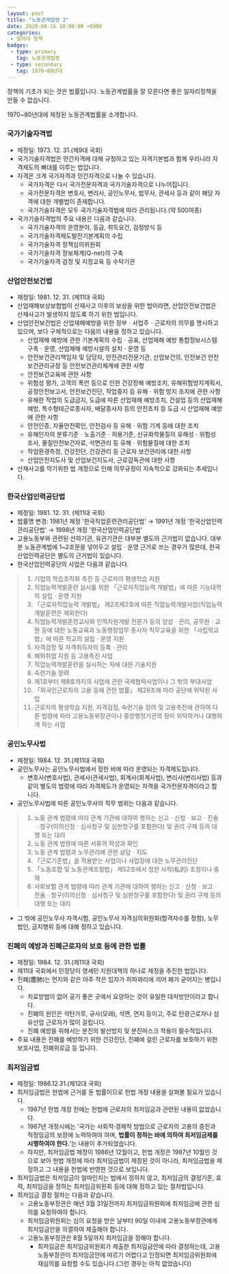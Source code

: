 ```yaml
---
layout: post
title: "노동관계법령 2"
date: 2020-08-16 10:00:00 +0900
categories: 
 - 일자리 정책
badges:
 - type: primary
   tag: 노동관계법령
 - type: secondary
   tag: 1970~80년대
---
```


정책의 기초가 되는 것은 법률입니다. 노동관계법률을 잘 모른다면 좋은 일자리정책을 만들 수 없습니다.

<!--more-->

1970~80년대에 제정된 노동관계법률을 소개합니다.

### **국가기술자격법**

- 제정일: 1973. 12. 31.(제9대 국회)
- 국가기술자격법은 민간자격에 대해 규정하고 있는 자격기본법과 함께 우리나라 자격제도의 뼈대를 이루는 법입니다.
- 자격은 크게 국가자격과 민간자격으로 나눌 수 있습니다.
  - 국가자격은 다시 국가전문자격과 국가기술자격으로 나누어집니다.
  - 국가전문자격은 변호사, 변리사, 공인노무사, 법무사, 관세사 등과 같이 해당 자격에 대한 개별법이 존재합니다.
  - 국가기술자격은 모두 국가기술자격법에 따라 관리됩니다.(약 500여종)
- 국가기술자격법의 주요 내용은 다음과 같습니다.
  - 국가기술자격의 운영분야, 등급, 취득요건, 검정방식 등
  - 국가기술자격제도발전기본계획의 수립
  - 국가기술자격 정책심의위원회
  - 국가기술자격 정보체계(Q-net)의 구축
  - 국가기술자격 검정 및 지정교육 등 수탁기관
  
### **산업안전보건법**

- 제정일: 1981. 12. 31. (제11대 국회)
- 산업재해보상보험법이 산재사고 이후의 보상을 위한 법이라면, 산업안전보건법은 산재사고가 발생하지 않도록 하기 위한 법입니다.
- 산업안전보건법은 산업재해예방을 위한 정부ㆍ사업주ㆍ근로자의 의무를 명시하고 있으며, 보다 구체적으로는 다음의 내용을 정하고 있습니다.
  - 산업재해 예방에 관한 기본계획의 수립ㆍ공표, 산업재해 예방 통합정보시스템 구축ㆍ운영, 산업재해 예방시설의 설치ㆍ운영 등
  - 안전보건관리책임자 및 담당자, 안전관리전문기관, 산업보건의, 안전보건 안전보건관리규정 등 안전보건관리체계에 관한 사항
  - 안전보건교육에 관한 사항
  - 위험성 평가, 고객의 폭언 등으로 인한 건강장해 예방조치, 유해위험방지계획서, 공정안전보고서, 안전보건진단, 작업중지 등 유해ㆍ위험 방지 조치에 관한 사항
  - 유해한 작업의 도급금지, 도급에 따른 산업재해 예방조치, 건설업 등의 산업재해 예방, 특수형태근로종사자, 배달종사자 등의 안전조치 등 도급 시 산업재해 예방에 관한 사항 
  - 안전인증, 자율안전확인, 안전검사 등 유해ㆍ위험 기계 등에 대한 조치
  - 유해인자의 분류기준ㆍ노출기준ㆍ허용기준, 신규화학물질의 유해성ㆍ위험성 조사, 물질안전보건자료, 석면관리 등 유해ㆍ위험물질에 대한 조치 
  - 작업환경측정, 건강진단, 건강관리 등 근로자 보건관리에 대한 사항
  - 산업안전지도사 및 산업보건지도사, 근로감독관에 대한 사항
- 산재사고를 막기위한 법 개정으로 인해 의무규정이 지속적으로 강화되는 추세입니다.
  
### **한국산업인력공단법**

- 제정일: 1981. 12. 31. (제11대 국회)
- 법률명 변경: 1981년 제정 '한국직업훈련관리공단법' → 1991년 개정 '한국산업인력관리공단법' → 1998년 개정 '한국산업인력공단법'
- 고용노동부와 관련된 산하기관, 유관기관은 대부분 별도의 근거법이 없습니다. 대부분 노동관계법에 1~2조문을 넣어두고 설립ㆍ운영 근거로 쓰는 경우가 많은데, 한국산업인력공단은 별도의 근거법이 있습니다.
- 한국산업인력공단의 사업은 다음과 같습니다.

> 1. 기업의 학습조직화 촉진 등 근로자의 평생학습 지원  
> 2. 직업능력개발훈련 실시를 위한 「근로자직업능력 개발법」에 따른 기능대학의 설립ㆍ운영 지원  
> 3. 「근로자직업능력 개발법」 제2조제2호에 따른 직업능력개발사업(직업능력개발훈련은 제외한다)  
> 4. 직업능력개발훈련교사와 인적자원개발 전문가 등의 양성ㆍ관리, 공무원ㆍ교원 등에 대한 노동교육과 노동행정업무 종사자 직무교육을 위한 「사립학교법」에 따른 학교의 설립ㆍ운영 지원  
> 5. 자격검정 및 자격취득자의 등록ㆍ관리  
> 6. 해외취업 지원 등 고용촉진 사업  
> 7. 직업능력개발훈련을 실시하는 자에 대한 기술지원  
> 8. 숙련기술 장려  
> 9. 제1호부터 제8호까지의 사업에 관한 국제협력사업이나 그 밖의 부대사업  
> 10. 「외국인근로자의 고용 등에 관한 법률」 제28조에 따라 공단에 위탁된 사업  
> 11. 근로자의 평생학습 지원, 자격검정, 숙련기술 장려 및 고용촉진에 관하여 다른 법령에 따라 고용노동부장관이나 중앙행정기관의 장이 위탁하거나 대행하게 하는 사업

### **공인노무사법**

- 제정일: 1984. 12. 31.(제11대 국회)
- 공인노무사는 공인노무사법에서 정한 바에 따라 운영되는 자격제도입니다.
  - 변호사(변호사법), 관세사(관세사법), 회계사(회계사법), 변리사(변리사법) 등과 같이 별도의 법령에 따라 자격제도가 운영되는 자격을 국가전문자격이라고 합니다.
- 공인노무사법에 따른 공인노무사의 직무 범위는 다음과 같습니다.

> 1. 노동 관계 법령에 따라 관계 기관에 대하여 행하는 신고ㆍ신청ㆍ보고ㆍ진술ㆍ청구(이의신청ㆍ심사청구 및 심판청구를 포함한다) 및 권리 구제 등의 대행 또는 대리  
> 2. 노동 관계 법령에 따른 서류의 작성과 확인  
> 3. 노동 관계 법령과 노무관리에 관한 상담ㆍ지도  
> 4. 「근로기준법」을 적용받는 사업이나 사업장에 대한 노무관리진단  
> 5. 「노동조합 및 노동관계조정법」 제52조에서 정한 사적(私的) 조정이나 중재  
> 6. 사회보험 관계 법령에 따라 관계 기관에 대하여 행하는 신고ㆍ신청ㆍ보고ㆍ진술ㆍ청구(이의신청ㆍ심사청구 및 심판청구를 포함한다) 및 권리 구제 등의 대행 또는 대리

- 그 밖에 공인노무사 자격시험, 공인노무사 자격심의위원회(합격자수를 정함), 노무법인, 금지행위 등에 대해 정하고 있습니다.

### **진폐의 예방과 진폐근로자의 보호 등에 관한 법률**

- 제정일: 1984. 12. 31.(제11대 국회)
- 제11대 국회에서 민정당이 영세민 지원대책의 하나로 제정을 추진한 법입니다.
- 진폐(塵肺)는 먼지와 같은 아주 작은 입자가 허파꽈리에 끼어 폐가 굳어지는 병입니다.
  - 치료방법이 없어 공기 좋은 곳에서 요양하는 것이 유일한 대처방안이라고 합니다.
  - 진폐의 원인은 석탄가루, 규사(모래), 석면, 먼지 등이고, 주로 탄광근로자나 섬유산업 근로자가 많이 걸립니다.
  - 진폐 예방을 위해서는 분진의 발산방지 및 분진마스크 착용이 필수적입니다.
- 주요 내용은 진폐를 예방하기 위한 건강진단, 진폐에 걸린 근로자를 보호하기 위한 보호사업, 진폐위로금 등 입니다.
  
### **최저임금법**

- 제정일: 1986.12.31.(제12대 국회)
- 최저임금법은 헌법에 근거를 둔 법률이므로 헌법 개정 내용을 살펴볼 필요가 있습니다.
  - 1987년 헌법 개정 전에는 헌법에 근로자의 최저임금과 관련된 내용이 없었습니다.
  - 1987년 개정시에는 '국가는 사회적·경제적 방법으로 근로자의 고용의 증진과 적정임금의 보장에 노력하여야 하며, **법률이 정하는 바에 의하여 최저임금제를 시행하여야 한다.**'는 내용이 추가되었습니다.
  - 하지만, 최저임금법 제정이 1986년 12월이고, 헌법 개정은 1987년 10월인 것으로 보아 헌법 개정에 따라 최저임금법이 제정된 것이 아니라, 최저임금법을 제정하고 그 내용을 헌법에 반영한 것으로 보입니다.
- 최저임금법은 최저임금이 얼마인지는 법에서 정하지 않고, 최저임금의 결정기준, 효력, 최저임금을 정하는 최저임금위원회 등에 대해 정하고 있는 절차법입니다.
- 최저임금 결정 절차는 다음과 같습니다.
  - 고용노동부장관은 매년 3월 31일전까지 최저임금위원회에 최저임금에 관한 심의를 요청하여야 합니다.
  - 최저임금위원회는 심의 요청을 받은 날부터 90일 이내에 고용노동부장관에게 최저임금안을 의결하여 제출해야 합니다.
  - 고용노동부장관은 8월 5일까지 최저임금을 정해야 합니다.
    - 최저임금은 최저임금위원회가 제출한 최저임금안에 따라 결정하는데, 고용노동부장관이 최저임금안에 따르기 어렵다고 인정되면 최저임금위원회에 재심의를 요청할 수도 있습니다.(그런 경우는 아직 없었습니다)
    
